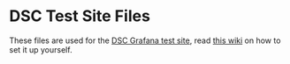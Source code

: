 # DSC Test Site Files

These files are used for the [DSC Grafana test site](https://dev.dns-oarc.net/dsc-grafana/dashboard/db/dsc),
read [this wiki](https://github.com/DNS-OARC/dsc-datatool/wiki/Setting-up-a-test-Grafana) on how to set it up yourself.
